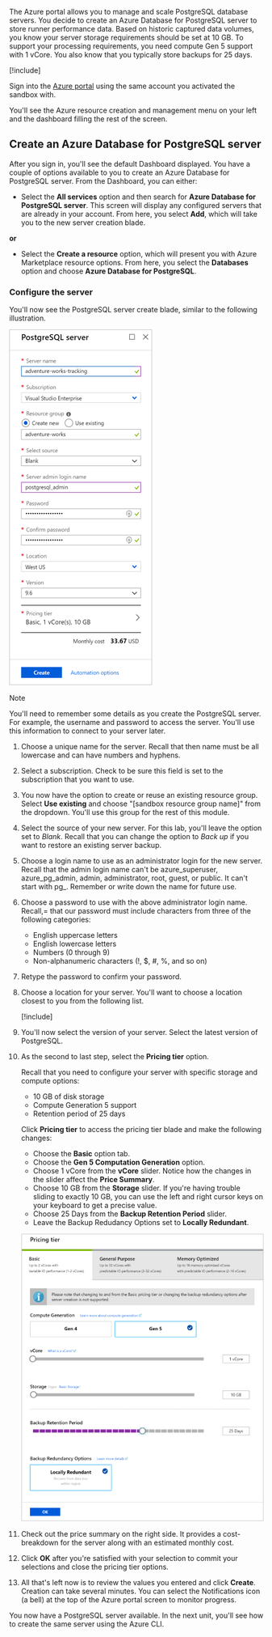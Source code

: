 The Azure portal allows you to manage and scale PostgreSQL database servers. You decide to create an Azure Database for PostgreSQL server to store runner performance data. Based on historic captured data volumes, you know your server storage requirements should be set at 10 GB. To support your processing requirements, you need compute Gen 5 support with 1 vCore. You also know that you typically store backups for 25 days.

[!include[](../../../includes/azure-sandbox-activate.md)]

Sign into the [Azure portal](https://portal.azure.com/learn.docs.microsoft.com?azure-portal=true) using the same account you activated the sandbox with.

You'll see the Azure resource creation and management menu on your left and the dashboard filling the rest of the screen.

## Create an Azure Database for PostgreSQL server

After you sign in, you'll see the default Dashboard displayed. You have a couple of options available to you to create an Azure Database for PostgreSQL server. From the Dashboard, you can either:

- Select the **All services** option and then search for **Azure Database for PostgreSQL server**. This screen will display any configured servers that are already in your account. From here, you select **Add**, which will take you to the new server creation blade.

**or**

- Select the **Create a resource** option, which will present you with Azure Marketplace resource options. From here, you select the **Databases** option and choose **Azure Database for PostgreSQL**.

### Configure the server

You'll now see the PostgreSQL server create blade, similar to the following illustration.

![Screenshot of the Azure portal showing the creation blade for a new PostgreSQL database](../media/4-create-blade.png)

> [!NOTE]
> You'll need to remember some details as you create the PostgreSQL server. For example, the username and password to access the server. You'll use this information to connect to your server later.

1. Choose a unique name for the server. Recall that then name must be all lowercase and can have numbers and hyphens.

1. Select a subscription. Check to be sure this field is set to the subscription that you want to use.

1. You now have the option to create or reuse an existing resource group. Select **Use existing** and choose "<rgn>[sandbox resource group name]</rgn>" from the dropdown. You'll use this group for the rest of this module.

1. Select the source of your new server. For this lab, you'll leave the option set to _Blank_. Recall that you can change the option to _Back up_ if you want to restore an existing server backup.

1. Choose a login name to use as an administrator login for the new server. Recall that the admin login name can't be azure_superuser, azure_pg_admin, admin, administrator, root, guest, or public. It can't start with pg_. Remember or write down the name for future use.

1. Choose a password to use with the above administrator login name. Recall,= that our password must include characters from three of the following categories:
   - English uppercase letters
   - English lowercase letters
   - Numbers (0 through 9)
   - Non-alphanumeric characters (!, $, #, %, and so on)

1. Retype the password to confirm your password.

1. Choose a location for your server. You'll want to choose a location closest to you from the following list.

    [!include[](../../../includes/azure-sandbox-regions-first-mention-note-friendly.md)]


1. You'll now select the version of your server. Select the latest version of PostgreSQL.

1. As the second to last step, select the **Pricing tier** option.

    Recall that you need to configure your server with specific storage and compute options:

    - 10 GB of disk storage
    - Compute Generation 5 support
    - Retention period of 25 days

    Click **Pricing tier** to access the pricing tier blade and make the following changes:

    - Choose the **Basic** option tab.
    - Choose the **Gen 5 Computation Generation** option.
    - Choose 1 vCore from the **vCore** slider. Notice how the changes in the slider affect the **Price Summary**.
    - Choose 10 GB from the **Storage** slider. If you're having trouble sliding to exactly 10 GB, you can use the left and right cursor keys on your keyboard to get a precise value.
    - Choose 25 Days from the **Backup Retention Period** slider.
    - Leave the Backup Redudancy Options set to **Locally Redundant**.

    ![Screenshot of the Azure portal showing the database pricing tier for a new PostgreSQL database](../media/4-azure-db-pricing-tier.png)

1. Check out the price summary on the right side. It provides a cost-breakdown for the server along with an estimated monthly cost.

1. Click **OK** after you're satisfied with your selection to commit your selections and close the pricing tier options.

1. All that's left now is to review the values you entered and click **Create**. Creation can take several minutes. You can select the Notifications icon (a bell) at the top of the Azure portal screen to monitor progress.

You now have a PostgreSQL server available. In the next unit, you'll see how to create the same server using the Azure CLI.
